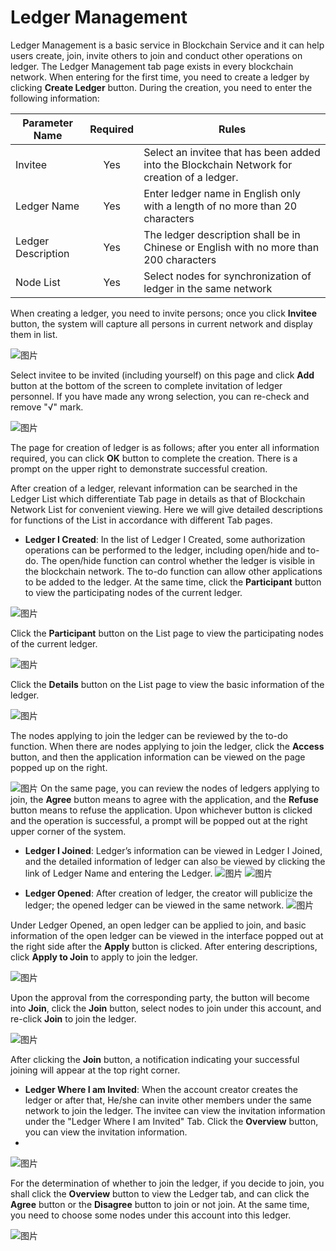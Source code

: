 # Ledger Management

Ledger Management is a basic service in Blockchain Service and it can help users create, join, invite others to join and conduct other operations on ledger. The Ledger Management tab page exists in every blockchain network. When entering for the first time, you need to create a ledger by clicking **Create Ledger** button. During the creation, you need to enter the following information:

|Parameter Name | 	Required | 	Rules|
|----------|:----------:|------|
|Invitee 	| Yes	 | Select an invitee that has been added into the Blockchain Network for creation of a ledger.|
|Ledger Name 	| 	Yes | Enter ledger name in English only with a length of no more than 20 characters|
|Ledger Description	 | Yes 	| The ledger description shall be in Chinese or English with no more than 200 characters|
|Node List 	| Yes 	|Select nodes for synchronization of ledger in the same network|

When creating a ledger, you need to invite persons; once you click **Invitee** button, the system will capture all persons in current network and display them in list.


![图片](../../../../../image/JD-Blockchain-Open-Platform/Getting-Started/Pic/consortium30.png)

Select invitee to be invited (including yourself) on this page and click **Add** button at the bottom of the screen to complete invitation of ledger personnel. If you have made any wrong selection, you can re-check and remove "√" mark.

![图片](../../../../../image/JD-Blockchain-Open-Platform/Getting-Started/Pic/consortium31.png)

The page for creation of ledger is as follows; after you enter all information required, you can click **OK** button to complete the creation. There is a prompt on the upper right to demonstrate successful creation.

After creation of a ledger, relevant information can be searched in the Ledger List which differentiate Tab page in details as that of Blockchain Network List for convenient viewing. Here we will give detailed descriptions for functions of the List in accordance with different Tab pages.

* **Ledger I Created**: In the list of Ledger I Created, some authorization operations can be performed to the ledger, including open/hide and to-do. The open/hide function can control whether the ledger is visible in the blockchain network. The to-do function can allow other applications to be added to the ledger. At the same time, click the **Participant** button to view the participating nodes of the current ledger.

![图片](../../../../../image/JD-Blockchain-Open-Platform/Getting-Started/Pic/consortium32.png)

Click the **Participant** button on the List page to view the participating nodes of the current ledger.

![图片](../../../../../image/JD-Blockchain-Open-Platform/Getting-Started/Pic/consortium33.png)

Click the **Details** button on the List page to view the basic information of the ledger.


![图片](../../../../../image/JD-Blockchain-Open-Platform/Getting-Started/Pic/consortium34.png)

The nodes applying to join the ledger can be reviewed by the to-do function. When there are nodes applying to join the ledger, click the **Access** button, and then the application information can be viewed on the page popped up on the right.

![图片](../../../../../image/JD-Blockchain-Open-Platform/Getting-Started/Pic/consortium35.png)
On the same page, you can review the nodes of ledgers applying to join, the **Agree** button means to agree with the application, and the **Refuse** button means to refuse the application. Upon whichever button is clicked and the operation is successful, a prompt will be popped out at the right upper corner of the system.

* **Ledger I Joined**: Ledger’s information can be viewed in Ledger I Joined, and the detailed information of ledger can also be viewed by clicking the link of Ledger Name and entering the Ledger.
![图片](../../../../../image/JD-Blockchain-Open-Platform/Getting-Started/Pic/consortium36.png)
![图片](../../../../../image/JD-Blockchain-Open-Platform/Getting-Started/Pic/consortium37.png)


* **Ledger Opened**: After creation of ledger, the creator will publicize the ledger; the opened ledger can be viewed in the same network.
![图片](../../../../../image/JD-Blockchain-Open-Platform/Getting-Started/Pic/consortium38.png)

Under Ledger Opened, an open ledger can be applied to join, and basic information of the open ledger can be viewed in the interface popped out at the right side after the **Apply** button is clicked. After entering descriptions, click **Apply to Join** to apply to join the ledger.


![图片](../../../../../image/JD-Blockchain-Open-Platform/Getting-Started/Pic/consortium39.png)

Upon the approval from the corresponding party, the button will become into **Join**, click the **Join** button, select nodes to join under this account, and re-click **Join** to join the ledger.

![图片](../../../../../image/JD-Blockchain-Open-Platform/Getting-Started/Pic/consortium40.png)

After clicking the **Join** button, a notification indicating your successful joining will appear at the top right corner.

* **Ledger Where I am Invited**: When the account creator creates the ledger or after that, He/she can invite other members under the same network to join the ledger. The invitee can view the invitation information under the "Ledger Where I am Invited" Tab. Click the **Overview** button, you can view the invitation information.
* 
![图片](../../../../../image/JD-Blockchain-Open-Platform/Getting-Started/Pic/consortium41.png)

For the determination of whether to join the ledger, if you decide to join, you shall click the **Overview** button to view the Ledger tab, and can click the **Agree** button or the **Disagree** button to join or not join. At the same time, you need to choose some nodes under this account into this ledger.

![图片](../../../../../image/JD-Blockchain-Open-Platform/Getting-Started/Pic/consortium42.png)

